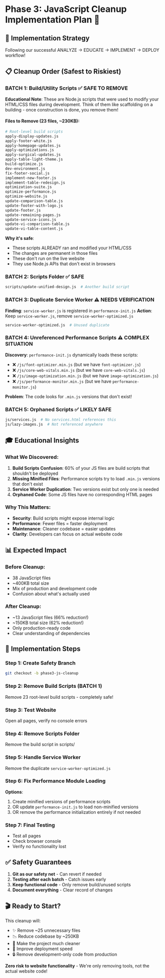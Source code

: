 # Phase 3: JavaScript Cleanup Implementation Plan 🚀

## 🎯 Implementation Strategy

Following our successful ANALYZE → EDUCATE → IMPLEMENT → DEPLOY workflow!

## 📋 Cleanup Order (Safest to Riskiest)

### **BATCH 1: Build/Utility Scripts** ✅ SAFE TO REMOVE
**Educational Note**: These are Node.js scripts that were used to modify your HTML/CSS files during development. Think of them like scaffolding on a building - once construction is done, you remove them!

#### Files to Remove (23 files, ~230KB):
```bash
# Root-level build scripts
apply-display-updates.js
apply-footer-white.js
apply-homepage-updates.js
apply-optimizations.js
apply-surgical-updates.js
apply-table-light-theme.js
build-optimize.js
dev-environment.js
fix-footer-social.js
implement-new-footer.js
implement-table-redesign.js
optimization-suite.js
optimize-performance.js
optimize-website.js
update-comparison-table.js
update-footer-with-logo.js
update-footer.js
update-remaining-pages.js
update-service-icons.js
update-vi-comparison-table.js
update-vi-table-content.js
```

**Why it's safe**: 
- These scripts ALREADY ran and modified your HTML/CSS
- The changes are permanent in those files
- These don't run on the live website
- They use Node.js APIs that don't exist in browsers

### **BATCH 2: Scripts Folder** ✅ SAFE
```bash
scripts/update-unified-design.js  # Another build script
```

### **BATCH 3: Duplicate Service Worker** ⚠️ NEEDS VERIFICATION
**Finding**: `service-worker.js` is registered in `performance-init.js`
**Action**: Keep `service-worker.js`, remove `service-worker-optimized.js`

```bash
service-worker-optimized.js  # Unused duplicate
```

### **BATCH 4: Unreferenced Performance Scripts** ⚠️ COMPLEX SITUATION

**Discovery**: `performance-init.js` dynamically loads these scripts:
- ❌ `/js/font-optimizer.min.js` (but we have `font-optimizer.js`)
- ❌ `/js/core-web-vitals.min.js` (but we have `core-web-vitals.js`)
- ❌ `/js/image-optimization.min.js` (but we have `image-optimization.js`)
- ❌ `/js/performance-monitor.min.js` (but we have `performance-monitor.js`)

**Problem**: The code looks for `.min.js` versions that don't exist!

### **BATCH 5: Orphaned Scripts** ✅ LIKELY SAFE
```bash
js/services.js  # No services.html references this
js/lazy-images.js  # Not referenced anywhere
```

## 🎓 Educational Insights

### What We Discovered:
1. **Build Scripts Confusion**: 60% of your JS files are build scripts that shouldn't be deployed
2. **Missing Minified Files**: Performance scripts try to load `.min.js` versions that don't exist
3. **Service Worker Duplication**: Two versions exist but only one is needed
4. **Orphaned Code**: Some JS files have no corresponding HTML pages

### Why This Matters:
- **Security**: Build scripts might expose internal logic
- **Performance**: Fewer files = faster deployment
- **Maintenance**: Cleaner codebase = easier updates
- **Clarity**: Developers can focus on actual website code

## 📊 Expected Impact

### Before Cleanup:
- 38 JavaScript files
- ~400KB total size
- Mix of production and development code
- Confusion about what's actually used

### After Cleanup:
- ~13 JavaScript files (66% reduction!)
- ~150KB total size (62% reduction!)
- Only production-ready code
- Clear understanding of dependencies

## 🚦 Implementation Steps

### Step 1: Create Safety Branch
```bash
git checkout -b phase3-js-cleanup
```

### Step 2: Remove Build Scripts (BATCH 1)
Remove 23 root-level build scripts - completely safe!

### Step 3: Test Website
Open all pages, verify no console errors

### Step 4: Remove Scripts Folder
Remove the build script in scripts/

### Step 5: Handle Service Worker
Remove the duplicate `service-worker-optimized.js`

### Step 6: Fix Performance Module Loading
**Options**:
1. Create minified versions of performance scripts
2. OR update `performance-init.js` to load non-minified versions
3. OR remove the performance initialization entirely if not needed

### Step 7: Final Testing
- Test all pages
- Check browser console
- Verify no functionality lost

## ✅ Safety Guarantees

1. **Git as our safety net** - Can revert if needed
2. **Testing after each batch** - Catch issues early
3. **Keep functional code** - Only remove build/unused scripts
4. **Document everything** - Clear record of changes

## 🎬 Ready to Start?

This cleanup will:
- ✨ Remove ~25 unnecessary files
- 📉 Reduce codebase by ~250KB
- 🎯 Make the project much cleaner
- 🚀 Improve deployment speed
- 🔒 Remove development-only code from production

**Zero risk to website functionality** - We're only removing tools, not the actual website code!